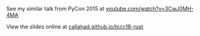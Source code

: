 See my similar talk from PyCon 2015 at [youtube.com/watch?v=3CwJ0MH-4MA](https://www.youtube.com/watch?v=3CwJ0MH-4MA)

View the slides online at [callahad.github.io/tccc18-rust](https://callahad.github.io/tccc18-rust)
